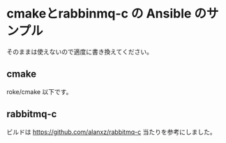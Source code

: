 # cmakeとrabbinmq-c の Ansible のサンプル

そのままは使えないので適度に書き換えてください。

## cmake

roke/cmake 以下です。

## rabbitmq-c

ビルドは https://github.com/alanxz/rabbitmq-c 当たりを参考にしました。

